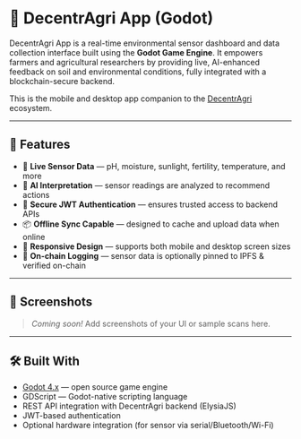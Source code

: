 # 🌱 DecentrAgri App (Godot)

DecentrAgri App is a real-time environmental sensor dashboard and data collection interface built using the **Godot Game Engine**. It empowers farmers and agricultural researchers by providing live, AI-enhanced feedback on soil and environmental conditions, fully integrated with a blockchain-secure backend.

This is the mobile and desktop app companion to the [DecentrAgri](https://github.com/decentragri) ecosystem.

---

## 🚀 Features

- 📡 **Live Sensor Data** — pH, moisture, sunlight, fertility, temperature, and more
- 🧠 **AI Interpretation** — sensor readings are analyzed to recommend actions
- 🔐 **Secure JWT Authentication** — ensures trusted access to backend APIs
- 📦 **Offline Sync Capable** — designed to cache and upload data when online
- 📱 **Responsive Design** — supports both mobile and desktop screen sizes
- 🔗 **On-chain Logging** — sensor data is optionally pinned to IPFS & verified on-chain

---

## 📸 Screenshots

> _Coming soon!_ Add screenshots of your UI or sample scans here.

---

## 🛠 Built With

- [Godot 4.x](https://godotengine.org) — open source game engine
- GDScript — Godot-native scripting language
- REST API integration with DecentrAgri backend (ElysiaJS)
- JWT-based authentication
- Optional hardware integration (for sensor via serial/Bluetooth/Wi-Fi)
